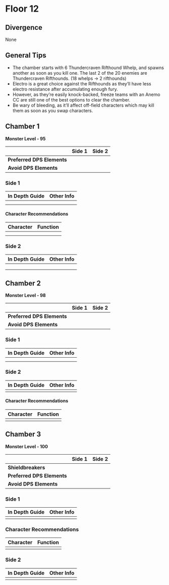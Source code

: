 # Floor 12

## Divergence <a href="#general-tips" id="general-tips"></a>

None

## General Tips

* The chamber starts with 6 Thundercraven Rifthound Whelp, and spawns another as soon as you kill one. The last 2 of the 20 enemies are Thundercraven Rifthounds. (18 whelps  -> 2 rifthounds)
* Electro is a great choice against the Rifthounds as they’ll have less electro resistance after accumulating enough fury.
* However, as they’re easily knock-backed, freeze teams with an Anemo CC are still one of the best options to clear the chamber.
* Be wary of bleeding, as it’ll affect off-field characters which may kill them as soon as you swap characters.

## Chamber 1

**Monster Level - 95**

|                            | Side 1 | Side 2 |
| -------------------------- | :----: | :----: |
| **Preferred DPS Elements** |        |        |
| **Avoid DPS Elements**     |        |        |

### Side 1

| In Depth Guide | Other Info |
| -------------- | ---------- |
|                |            |
|                |            |



#### Character Recommendations

| Character | Function |
| --------- | -------- |
|           |          |
|           |          |

### Side 2

| In Depth Guide | Other Info |
| -------------- | ---------- |
|                |            |
|                |            |
|                |            |

## Chamber 2

**Monster Level - 98**

|                            | Side 1 | Side 2 |
| -------------------------- | :----: | :----: |
| **Preferred DPS Elements** |        |        |
| **Avoid DPS Elements**     |        |        |

### Side 1

| In Depth Guide | Other Info |
| -------------- | ---------- |
|                |            |
|                |            |

### Side 2

| In Depth Guide | Other Info |
| -------------- | ---------- |
|                |            |

#### Character Recommendations

| Character | Function |
| --------- | -------- |
|           |          |

## Chamber 3

**Monster Level - 100**

|                            | Side 1 | Side 2 |
| -------------------------- | :----: | :----: |
| **Shieldbreakers**         |        |        |
| **Preferred DPS Elements** |        |        |
| **Avoid DPS Elements**     |        |        |

### Side 1

| In Depth Guide | Other Info |
| -------------- | ---------- |
|                |            |



### Character Recommendations

| Character | Function |
| --------- | -------- |
|           |          |

### Side 2

| In Depth Guide | Other Info |
| -------------- | ---------- |
|                |            |

